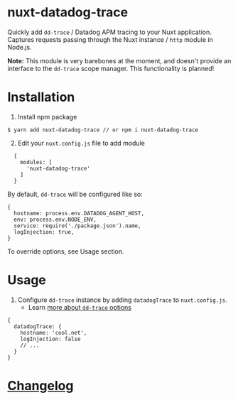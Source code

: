 # nuxt-datadog-trace

Quickly add `dd-trace` / Datadog APM tracing to your Nuxt application. Captures requests passing
through the Nuxt instance / `http` module in Node.js.

**Note:** This module is very barebones at the moment, and doesn't provide an interface to the `dd-trace` scope manager. This functionality is planned!

# Installation

1. Install npm package

```
$ yarn add nuxt-datadog-trace // or npm i nuxt-datadog-trace
```

2. Edit your `nuxt.config.js` file to add module

```
  {
    modules: [
      'nuxt-datadog-trace'
    ]
  }
```

By default, `dd-trace` will be configured like so:

```
{
  hostname: process.env.DATADOG_AGENT_HOST,
  env: process.env.NODE_ENV,
  service: require('./package.json').name,
  logInjection: true,
}
```

To override options, see Usage section.

# Usage

1. Configure `dd-trace` instance by adding `datadogTrace` to `nuxt.config.js`.
   - Learn [more about `dd-trace` options](https://datadog.github.io/dd-trace-js/interfaces/traceroptions.html)

```
{
  datadogTrace: {
    hostname: 'cool.net',
    logInjection: false
    // ...
  }
}
```

# [Changelog](./CHANGELOG.md)

